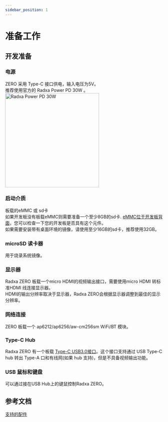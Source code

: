 ```yaml
---
sidebar_position: 1
---
```


# 准备工作

## 开发准备

<!-- 下面不需要的设备，可以删除 -->

### 电源

ZERO 采用 Type-C 接口供电，输入电压为5V。  
推荐使用官方的 Radxa Power PD 30W 。<img src="/img/accessories/pd-30w.webp" alt="Radxa Power PD 30W" width="300" />

### 启动介质

板载的eMMC 或 sd卡  
如果开发板没有板载eMMC则需要准备一个至少8GB的sd卡. [eMMC位于开发板背面](../hardware-design/hardware-interface#接口总览)，您可以检查一下您的开发板是否具有这个元件。  
如果需要安装带有桌面环境的镜像，请使用至少16GB的sd卡，推荐使用32GB。

### microSD 读卡器

用于烧录系统镜像。

### 显示器

Radxa ZERO 板载一个micro HDMI的视频输出接口，需要使用micro HDMI 转标准HDMI 线连接显示器。  
HDMI的输出分辨率取决于显示器，Radxa ZERO会根据显示器调整到最佳的显示分辨率。

### 网络连接

ZERO 板载一个 ap6212/ap6256/aw-cm256sm WiFi/BT 模块。

### Type-C Hub

Radxa ZERO 有一个板载 [Type-C USB3.0接口](../hardware-design/hardware-interface#接口总览)。这个接口支持通过 USB Type-C hub 转出 Type-A 口和有线网(如果 hub 支持)，但是不具备视频输出功能。

### USB 鼠标和键盘

可以通过接在USB Hub上的键鼠控制Radxa ZERO。

## 参考文档

[支持的配件](../../accessories)
